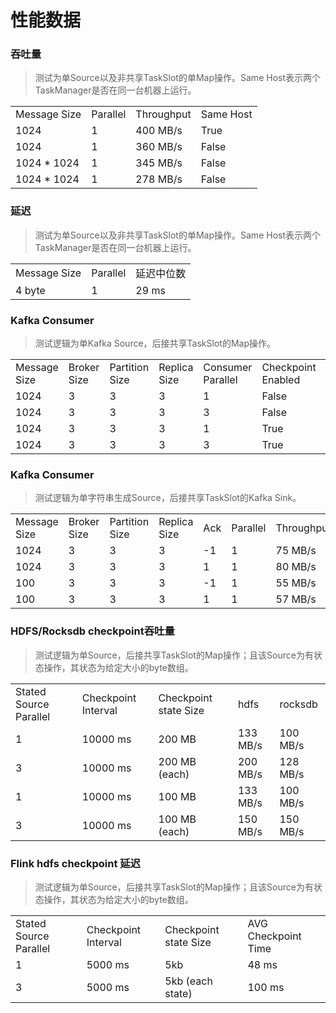 

# 性能数据

### 吞吐量

> 测试为单Source以及非共享TaskSlot的单Map操作。Same Host表示两个TaskManager是否在同一台机器上运行。

|              |          |            |           |
| ------------ | -------- | ---------- | --------- |
| Message Size | Parallel | Throughput | Same Host |
| 1024         | 1        | 400 MB/s   | True      |
| 1024         | 1        | 360 MB/s   | False     |
| 1024 \* 1024 | 1        | 345 MB/s   | False     |
| 1024 \* 1024 | 1        | 278 MB/s   | False     |

### 延迟

> 测试为单Source以及非共享TaskSlot的单Map操作。Same Host表示两个TaskManager是否在同一台机器上运行。

|              |          |       |
| ------------ | -------- | ----- |
| Message Size | Parallel | 延迟中位数 |
| 4 byte       | 1        | 29 ms |

### Kafka Consumer

> 测试逻辑为单Kafka Source，后接共享TaskSlot的Map操作。

|              |             |                |              |                   |                    |            |
| ------------ | ----------- | -------------- | ------------ | ----------------- | ------------------ | ---------- |
| Message Size | Broker Size | Partition Size | Replica Size | Consumer Parallel | Checkpoint Enabled | Throughput |
| 1024         | 3           | 3              | 3            | 1                 | False              | 230 MB/s   |
| 1024         | 3           | 3              | 3            | 3                 | False              | 370 MB/s   |
| 1024         | 3           | 3              | 3            | 1                 | True               | 230 MB/s   |
| 1024         | 3           | 3              | 3            | 3                 | True               | 370 MB/s   |

### Kafka Consumer

> 测试逻辑为单字符串生成Source，后接共享TaskSlot的Kafka Sink。

|              |             |                |              |     |          |            |
| ------------ | ----------- | -------------- | ------------ | --- | -------- | ---------- |
| Message Size | Broker Size | Partition Size | Replica Size | Ack | Parallel | Throughput |
| 1024         | 3           | 3              | 3            | \-1 | 1        | 75 MB/s    |
| 1024         | 3           | 3              | 3            | 1   | 1        | 80 MB/s    |
| 100          | 3           | 3              | 3            | \-1 | 1        | 55 MB/s    |
| 100          | 3           | 3              | 3            | 1   | 1        | 57 MB/s    |

### HDFS/Rocksdb checkpoint吞吐量

> 测试逻辑为单Source，后接共享TaskSlot的Map操作；且该Source为有状态操作，其状态为给定大小的byte数组。

|                        |                     |                       |         |         |
| ---------------------- | ------------------- | --------------------- | ------- | ------- |
| Stated Source Parallel | Checkpoint Interval | Checkpoint state Size | hdfs    | rocksdb |
| 1                      | 10000 ms            | 200 MB                | 133 MB/s| 100 MB/s|
| 3                      | 10000 ms            | 200 MB (each)         | 200 MB/s| 128 MB/s|
| 1                      | 10000 ms            | 100 MB                | 133 MB/s| 100 MB/s|
| 3                      | 10000 ms            | 100 MB (each)         | 150 MB/s| 150 MB/s|

### Flink hdfs checkpoint 延迟

> 测试逻辑为单Source，后接共享TaskSlot的Map操作；且该Source为有状态操作，其状态为给定大小的byte数组。

|                        |                     |                       |                     |
| ---------------------- | ------------------- | --------------------- | ------------------- |
| Stated Source Parallel | Checkpoint Interval | Checkpoint state Size | AVG Checkpoint Time |
| 1                      | 5000 ms             | 5kb                   | 48 ms               |
| 3                      | 5000 ms             | 5kb (each state)      | 100 ms              |
